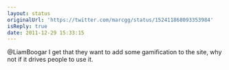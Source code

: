 ```yaml
---
layout: status
originalUrl: 'https://twitter.com/marcgg/status/152411868093353984'
isReply: true
date: 2011-12-29 15:33:15
---
```


@LiamBoogar I get that they want to add some gamification to the site, why not if it drives people to use it.
